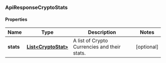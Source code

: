
### ApiResponseCryptoStats

#### Properties
Name | Type | Description | Notes
------------ | ------------- | ------------- | -------------
**stats** | [**List&lt;CryptoStat&gt;**](CryptoStat.md) | A list of Crypto Currencies and their stats. |  [optional]



